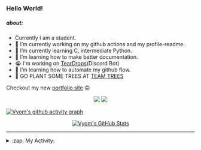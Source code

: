 ### Hello World!

##### about:
- Currently I am a student.
- 🔭 I’m currently working on my github actions and my profile-readme. 
- 🌱 I’m currently learning C, intermediate Python.
- 🌱 I’m learning how to make better documentation.
- 😭 I'm working on [TearDrops](https://github.com/Vyvy-vi/TearDrops)(Discord Bot)
- 🌱 I’m learning how to automate my github flow.
- 🌱 GO PLANT SOME TREES AT [TEAM TREES](https://teamtrees.org/)

Checkout my new [portfolio site](https://vyvy-vi.github.io/portfolio) 🙃

<p align="center">
  <a href="https://twitter.com/Vyvy_viM"><img target="_blank" src="https://img.shields.io/badge/twitter%20@Vyvy_viM-0D95E8?style=for-the-badge&logo=twitter&logoColor=white"/></a> 
  <a href="https://vyvy-vi.github.io/portfolio"><img target="_blank" src="https://img.shields.io/badge/-I%27m_craving_for_open_source-green?style=for-the-badge&logo=github&logoColor=black"/></a> 
</p>

[![Vyom's github activity graph](https://activity-graph.herokuapp.com/graph?username=Vyvy-vi)](https://github.com/ashutosh00710/github-readme-activity-graph)

<p align="center">
<a href="https://github.com/Vyvy-vi/Vyvy-vi">
  <img src="https://profile-readme-git-master.vyvy-vi.vercel.app/api?username=Vyvy-vi&show_icons=true&line_height=27&count_private=true&title_color=ffffff&text_color=c9cacc&icon_color=2bbc8a&bg_color=1d1f21" alt="Vyom's GitHub Stats" />
</a>
</p>


---
<details>
  <summary>:zap: My Activity:</summary>
  
<!--START_SECTION:waka-->
**I'm an Early 🐤** 

```text
🌞 Morning    53 commits     ███████████░░░░░░░░░░░░░░   45.69% 
🌆 Daytime    11 commits     ██░░░░░░░░░░░░░░░░░░░░░░░   9.48% 
🌃 Evening    30 commits     ██████░░░░░░░░░░░░░░░░░░░   25.86% 
🌙 Night      22 commits     ████░░░░░░░░░░░░░░░░░░░░░   18.97%

```
📅 **I'm Most Productive on Monday** 

```text
Monday       27 commits     █████░░░░░░░░░░░░░░░░░░░░   23.28% 
Tuesday      14 commits     ███░░░░░░░░░░░░░░░░░░░░░░   12.07% 
Wednesday    10 commits     ██░░░░░░░░░░░░░░░░░░░░░░░   8.62% 
Thursday     10 commits     ██░░░░░░░░░░░░░░░░░░░░░░░   8.62% 
Friday       17 commits     ███░░░░░░░░░░░░░░░░░░░░░░   14.66% 
Saturday     20 commits     ████░░░░░░░░░░░░░░░░░░░░░   17.24% 
Sunday       18 commits     ████░░░░░░░░░░░░░░░░░░░░░   15.52%

```


📊 **This Week I Spent My Time On** 

```text
🔥 Editors: 
Vim                      9 hrs 26 mins       ████████████████████████░   99.04% 
CLion                    5 mins              ░░░░░░░░░░░░░░░░░░░░░░░░░   0.96%

🐱‍💻 Projects: 
dev-quotes-api           2 hrs 51 mins       ███████░░░░░░░░░░░░░░░░░░   29.95% 
vyvy-meme-pages          2 hrs 48 mins       ███████░░░░░░░░░░░░░░░░░░   29.38% 
Unknown Project          2 hrs 29 mins       ██████░░░░░░░░░░░░░░░░░░░   26.08% 
EddieBot                 39 mins             █░░░░░░░░░░░░░░░░░░░░░░░░   6.92% 
Minecraft                14 mins             ░░░░░░░░░░░░░░░░░░░░░░░░░   2.61%

```


<!--END_SECTION:waka-->
</details>
